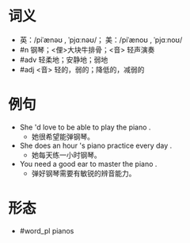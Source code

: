 # 词义
- 英：/piˈænəʊ , ˈpjɑːnəʊ/； 美：/piˈænoʊ , ˈpjɑːnoʊ/
- #n 钢琴；<俚>大块牛排骨；<音> 轻声演奏
- #adv 轻柔地；安静地；弱地
- #adj <音> 轻的，弱的；降低的，减弱的
# 例句
- She 'd love to be able to play the piano .
	- 她很希望能弹钢琴。
- She does an hour 's piano practice every day .
	- 她每天练一小时钢琴。
- You need a good ear to master the piano .
	- 弹好钢琴需要有敏锐的辨音能力。
# 形态
- #word_pl pianos
